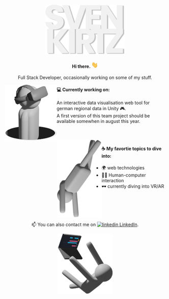 <p align="center">
  <img alt="logo" width="250" src="https://raw.githubusercontent.com/svki0001/svki0001/main/img/logo_github.png">
<p/>
<h4 align="center">Hi there. <img height="20px" src="https://raw.githubusercontent.com/svki0001/svki0001/main/img/hand.gif"></h4>
<p align="center">
  Full Stack Developer, occasionally working on some of my stuff.
<p> 
<img alt="working on" align="left" src="https://raw.githubusercontent.com/svki0001/svki0001/main/img/vr.png">
<h4>💻 Currently working on:</h4>
<p>An interactive data visualisation web tool for german regional data in Unity 🎮.<br> 
  A first version of this team project should be available somewhen in august this year.</p>
<br>
<br>
<img alt="topics" align="left" src="https://raw.githubusercontent.com/svki0001/svki0001/main/img/fly.png">
<h4>☕ My favortie topics to dive into:</h4>
<ul>
  <li>🌍 web technologies</li>
  <li>👩‍💻 Human-computer interaction</li>
  <li>🕶 currently diving into VR/AR</li>
</ul>
<br>
<br>
<br>
<br>

<p align="center">
  📫 You can also contact me on <a href="https://www.linkedin.com/in/sven-kirtz" rel="nofollow noreferrer">
    <img alt="linkedin" src="https://i.stack.imgur.com/gVE0j.png"> LinkedIn</a>.
</p>
<p align="center">
  <img src="https://raw.githubusercontent.com/svki0001/svki0001/main/img/fall.png">
</p>
